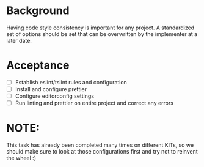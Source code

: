 # Background
Having code style consistency is important for any project. A standardized set of options should be set that can be overwritten by the implementer at a later date.

# Acceptance
- [ ] Establish eslint/tslint rules and configuration
- [ ] Install and configure prettier
- [ ] Configure editorconfig settings
- [ ] Run linting and prettier on entire project and correct any errors

# NOTE:
This task has already been completed many times on different KITs, so we should make sure to look at those configurations first and try not to reinvent the wheel :) 